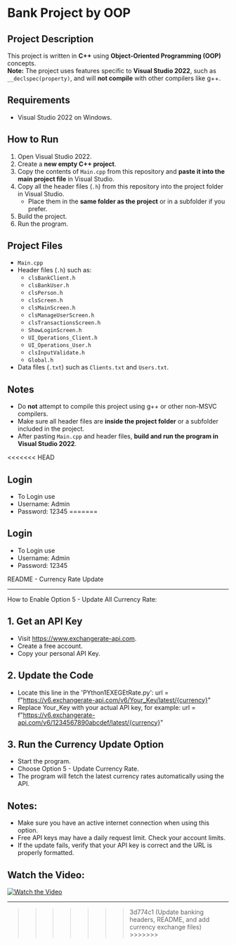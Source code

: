 # Bank Project by OOP

## Project Description
This project is written in **C++** using **Object-Oriented Programming (OOP)** concepts.  
**Note:** The project uses features specific to **Visual Studio 2022**, such as `__declspec(property)`, and will **not compile** with other compilers like g++.

## Requirements
- Visual Studio 2022 on Windows.

## How to Run
1. Open Visual Studio 2022.
2. Create a **new empty C++ project**.
3. Copy the contents of `Main.cpp` from this repository and **paste it into the main project file** in Visual Studio.
4. Copy all the header files (`.h`) from this repository into the project folder in Visual Studio.  
   - Place them in the **same folder as the project** or in a subfolder if you prefer.
5. Build the project.
6. Run the program.

## Project Files
- `Main.cpp`
- Header files (`.h`) such as:
  - `clsBankClient.h`
  - `clsBankUser.h`
  - `clsPerson.h`
  - `clsScreen.h`
  - `clsMainScreen.h`
  - `clsManageUserScreen.h`
  - `clsTransactionsScreen.h`
  - `ShowLoginScreen.h`
  - `UI_Operations_Client.h`
  - `UI_Operations_User.h`
  - `clsInputValidate.h`
  - `Global.h`
- Data files (`.txt`) such as `Clients.txt` and `Users.txt`.

## Notes
- Do **not** attempt to compile this project using g++ or other non-MSVC compilers.  
- Make sure all header files are **inside the project folder** or a subfolder included in the project.  
- After pasting `Main.cpp` and header files, **build and run the program in Visual Studio 2022**.

<<<<<<< HEAD
## Login
- To Login use
- Username: Admin
- Password: 12345
=======
## Login 
- To Login use 
- Username: Admin
- Password: 12345

README - Currency Rate Update

_________________________________________________
How to Enable Option 5 - Update All Currency Rate:

 ## 1. Get an API Key
   - Visit https://www.exchangerate-api.com.
   - Create a free account.
   - Copy your personal API Key.

## 2. Update the Code
   - Locate this line in the 'PYthon1EXEGEtRate.py':
     url = f"https://v6.exchangerate-api.com/v6/Your_Key/latest/{currency}"
   - Replace Your_Key with your actual API key, for example:
     url = f"https://v6.exchangerate-api.com/v6/1234567890abcdef/latest/{currency}"

## 3. Run the Currency Update Option
   - Start the program.
   - Choose Option 5 - Update Currency Rate.
   - The program will fetch the latest currency rates automatically using the API.

## Notes:
- Make sure you have an active internet connection when using this option.
- Free API keys may have a daily request limit. Check your account limits.
- If the update fails, verify that your API key is correct and the URL is properly formatted.

 ## Watch the Video:
 
[![Watch the Video](https://img.youtube.com/vi/6Y2wJ13BG0o/0.jpg)](https://youtu.be/6Y2wJ13BG0o?si=zan0HWLVOPJNqEjv)

______________________________________________________________________________________________
>>>>>>> 3d774c1 (Update banking headers, README, and add currency exchange files) >>>>>>>
